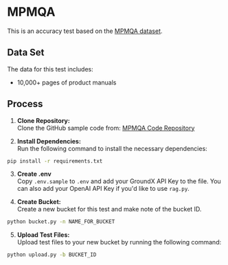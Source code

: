# MPMQA

This is an accuracy test based on the [MPMQA dataset](https://arxiv.org/abs/2304.09660).

## Data Set

The data for this test includes:
- 10,000+ pages of product manuals

## Process

1. **Clone Repository:**  
   Clone the GitHub sample code from:
   [MPMQA Code Repository](https://github.com/eyelevelai/code-samples/tree/main/rag-battles/mpmqa)  

2. **Install Dependencies:**  
   Run the following command to install the necessary dependencies:
```bash
pip install -r requirements.txt
```  

3. **Create .env**  
   Copy `.env.sample` to `.env` and add your GroundX API Key to the file. You can also add your OpenAI API Key if you'd like to use `rag.py`.  

4. **Create Bucket:**  
   Create a new bucket for this test and make note of the bucket ID.
```bash
python bucket.py -n NAME_FOR_BUCKET
```  

5. **Upload Test Files:**  
   Upload test files to your new bucket by running the following command:
```bash
python upload.py -b BUCKET_ID
```